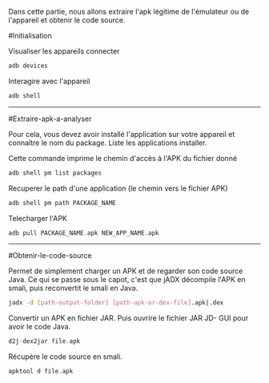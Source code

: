 Dans cette partie, nous allons extraire l'apk légitime de l'émulateur ou de l'appareil et obtenir le code source.

#Initialisation

Visualiser les appareils connecter 

```c
adb devices
```

Interagire avec l'appareil

```c
adb shell
```

---
#Extraire-apk-a-analyser 

Pour cela, vous devez avoir installé l'application sur votre appareil et connaître le nom du package.
Liste les applications installer. 

Cette commande imprime le chemin d'accès à l'APK du fichier donné

```c
adb shell pm list packages
```

Recuperer le path d'une application (le chemin vers le fichier APK)

```c
adb shell pm path PACKAGE_NAME
```

Telecharger l'APK

```c
adb pull PACKAGE_NAME.apk NEW_APP_NAME.apk
```

---
#Obtenir-le-code-source

Permet de simplement charger un APK et de regarder son code source Java. Ce qui se passe sous le capot, c'est que jADX décompile l'APK en smali, puis reconvertit le smali en Java.

```sh
jadx -d [path-output-folder] [path-apk-or-dex-file].apk|.dex
```

Convertir un APK en fichier JAR. Puis ouvrire le fichier JAR JD- GUI  pour avoir le code Java.

```c
d2j-dex2jar file.apk 
```


Récupère le code source en smali.

```c
apktool d file.apk
```
